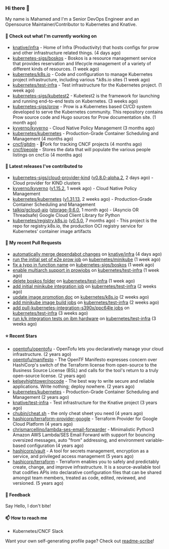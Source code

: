 ### Hi there 👋

My name is Mahamed and I'm a Senior DevOps Engineer and an Opensource Maintainer/Contributor to Kubernetes and Knative.

#### 👷 Check out what I'm currently working on

- [knative/infra](https://github.com/knative/infra) - Home of Infra (Productivity) that hosts configs for prow and other infrastructure related things. (4 days ago)
- [kubernetes-sigs/boskos](https://github.com/kubernetes-sigs/boskos) - Boskos is a resource management service that provides reservation and lifecycle management of a variety of different kinds of resources. (1 week ago)
- [kubernetes/k8s.io](https://github.com/kubernetes/k8s.io) - Code and configuration to manage Kubernetes project infrastructure, including various *.k8s.io sites (1 week ago)
- [kubernetes/test-infra](https://github.com/kubernetes/test-infra) - Test infrastructure for the Kubernetes project. (1 week ago)
- [kubernetes-sigs/kubetest2](https://github.com/kubernetes-sigs/kubetest2) - Kubetest2 is the framework for launching and running end-to-end tests on Kubernetes. (3 weeks ago)
- [kubernetes-sigs/prow](https://github.com/kubernetes-sigs/prow) - Prow is a Kubernetes based CI/CD system developed to serve the Kubernetes community. This repository contains Prow source code and Hugo sources for Prow documentation site.  (1 month ago)
- [kyverno/kyverno](https://github.com/kyverno/kyverno) - Cloud Native Policy Management (3 months ago)
- [kubernetes/kubernetes](https://github.com/kubernetes/kubernetes) - Production-Grade Container Scheduling and Management (4 months ago)
- [cncf/gitdm](https://github.com/cncf/gitdm) - 📜Fork for tracking CNCF projects (4 months ago)
- [cncf/people](https://github.com/cncf/people) - Stores the data that will populate the various people listings on cncf.io (4 months ago)

#### 🔭 Latest releases I've contributed to

- [kubernetes-sigs/cloud-provider-kind](https://github.com/kubernetes-sigs/cloud-provider-kind) ([v0.8.0-alpha.2](https://github.com/kubernetes-sigs/cloud-provider-kind/releases/tag/v0.8.0-alpha.2), 2 days ago) - Cloud provider for KIND clusters
- [kyverno/kyverno](https://github.com/kyverno/kyverno) ([v1.15.2](https://github.com/kyverno/kyverno/releases/tag/v1.15.2), 1 week ago) - Cloud Native Policy Management
- [kubernetes/kubernetes](https://github.com/kubernetes/kubernetes) ([v1.31.13](https://github.com/kubernetes/kubernetes/releases/tag/v1.31.13), 2 weeks ago) - Production-Grade Container Scheduling and Management
- [talkiq/gcloud-aio](https://github.com/talkiq/gcloud-aio) ([storage-9.6.0](https://github.com/talkiq/gcloud-aio/releases/tag/storage-9.6.0), 1 month ago) - (Asyncio OR Threadsafe) Google Cloud Client Library for Python
- [kubernetes/registry.k8s.io](https://github.com/kubernetes/registry.k8s.io) ([v0.5.0](https://github.com/kubernetes/registry.k8s.io/releases/tag/v0.5.0), 7 months ago) - This project is the repo for registry.k8s.io, the production OCI registry service for Kubernetes&#39; container image artifacts

#### 🔨 My recent Pull Requests

- [automatically merge dependabot changes](https://github.com/knative/infra/pull/716) on [knative/infra](https://github.com/knative/infra) (4 days ago)
- [run the initial set of e2e prow job](https://github.com/kubernetes/minikube/pull/21607) on [kubernetes/minikube](https://github.com/kubernetes/minikube) (1 week ago)
- [fix a typo in function name](https://github.com/kubernetes-sigs/boskos/pull/238) on [kubernetes-sigs/boskos](https://github.com/kubernetes-sigs/boskos) (1 week ago)
- [enable multiarch support in prowjobs](https://github.com/kubernetes/test-infra/pull/35536) on [kubernetes/test-infra](https://github.com/kubernetes/test-infra) (1 week ago)
- [delete boskos folder](https://github.com/kubernetes/test-infra/pull/35530) on [kubernetes/test-infra](https://github.com/kubernetes/test-infra) (1 week ago)
- [add initial minikube integration job](https://github.com/kubernetes/test-infra/pull/35521) on [kubernetes/test-infra](https://github.com/kubernetes/test-infra) (2 weeks ago)
- [update image promotion doc](https://github.com/kubernetes/k8s.io/pull/8492) on [kubernetes/k8s.io](https://github.com/kubernetes/k8s.io) (2 weeks ago)
- [add minikube image build jobs](https://github.com/kubernetes/test-infra/pull/35505) on [kubernetes/test-infra](https://github.com/kubernetes/test-infra) (2 weeks ago)
- [add pull-kubernetes-integration-s390x/ppc64le jobs](https://github.com/kubernetes/test-infra/pull/35487) on [kubernetes/test-infra](https://github.com/kubernetes/test-infra) (3 weeks ago)
- [run k/k integration tests on ibm hardware](https://github.com/kubernetes/test-infra/pull/35482) on [kubernetes/test-infra](https://github.com/kubernetes/test-infra) (3 weeks ago)

#### ⭐ Recent Stars

- [opentofu/opentofu](https://github.com/opentofu/opentofu) - OpenTofu lets you declaratively manage your cloud infrastructure. (2 years ago)
- [opentofu/manifesto](https://github.com/opentofu/manifesto) - The OpenTF Manifesto expresses concern over HashiCorp&#39;s switch of the Terraform license from open-source to the Business Source License (BSL) and calls for the tool&#39;s return to a truly open-source license. (2 years ago)
- [kelseyhightower/nocode](https://github.com/kelseyhightower/nocode) - The best way to write secure and reliable applications. Write nothing; deploy nowhere. (2 years ago)
- [kubernetes/kubernetes](https://github.com/kubernetes/kubernetes) - Production-Grade Container Scheduling and Management (2 years ago)
- [knative/test-infra](https://github.com/knative/test-infra) - Test infrastructure for the Knative project (3 years ago)
- [chubin/cheat.sh](https://github.com/chubin/cheat.sh) - the only cheat sheet you need (4 years ago)
- [hashicorp/terraform-provider-google](https://github.com/hashicorp/terraform-provider-google) - Terraform Provider for Google Cloud Platform (4 years ago)
- [chrismarcellino/lambda-ses-email-forwarder](https://github.com/chrismarcellino/lambda-ses-email-forwarder) - Minimalistic Python3 Amazon AWS Lambda/SES Email Forward with support for bouncing oversized messages, auto &#34;from&#34; addressing, and environment variable-based configuration (4 years ago)
- [hashicorp/vault](https://github.com/hashicorp/vault) - A tool for secrets management, encryption as a service, and privileged access management (5 years ago)
- [hashicorp/terraform](https://github.com/hashicorp/terraform) - Terraform enables you to safely and predictably create, change, and improve infrastructure. It is a source-available tool that codifies APIs into declarative configuration files that can be shared amongst team members, treated as code, edited, reviewed, and versioned. (5 years ago)

#### 💬 Feedback

Say Hello, I don't bite!

#### 📫 How to reach me

- Kubernetes/CNCF Slack

Want your own self-generating profile page? Check out [readme-scribe](https://github.com/muesli/readme-scribe)!


